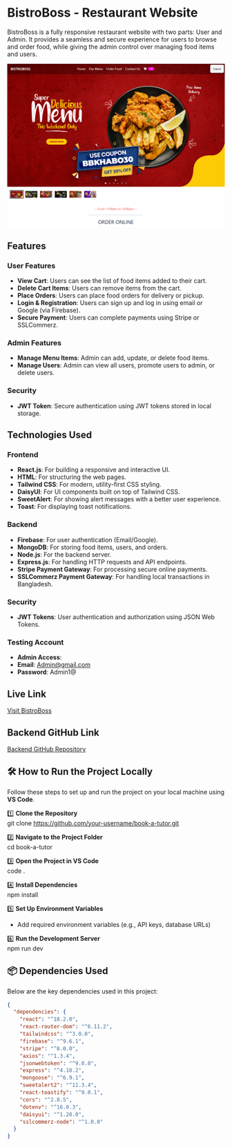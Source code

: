 # BistroBoss - Restaurant Website

BistroBoss is a fully responsive restaurant website with two parts: User and Admin. It provides a seamless and secure experience for users to browse and order food, while giving the admin control over managing food items and users.

![BistroBoss](./src/assets/home/home.png)


## Features

### User Features
- **View Cart**: Users can see the list of food items added to their cart.
- **Delete Cart Items**: Users can remove items from the cart.
- **Place Orders**: Users can place food orders for delivery or pickup.
- **Login & Registration**: Users can sign up and log in using email or Google (via Firebase).
- **Secure Payment**: Users can complete payments using Stripe or SSLCommerz.

### Admin Features
- **Manage Menu Items**: Admin can add, update, or delete food items.
- **Manage Users**: Admin can view all users, promote users to admin, or delete users.

### Security
- **JWT Token**: Secure authentication using JWT tokens stored in local storage.

## Technologies Used

### Frontend
- **React.js**: For building a responsive and interactive UI.
- **HTML**: For structuring the web pages.
- **Tailwind CSS**: For modern, utility-first CSS styling.
- **DaisyUI**: For UI components built on top of Tailwind CSS.
- **SweetAlert**: For showing alert messages with a better user experience.
- **Toast**: For displaying toast notifications.

### Backend
- **Firebase**: For user authentication (Email/Google).
- **MongoDB**: For storing food items, users, and orders.
- **Node.js**: For the backend server.
- **Express.js**: For handling HTTP requests and API endpoints.
- **Stripe Payment Gateway**: For processing secure online payments.
- **SSLCommerz Payment Gateway**: For handling local transactions in Bangladesh.

### Security
- **JWT Tokens**: User authentication and authorization using JSON Web Tokens.

### Testing Account
- **Admin Access**:
- **Email**: Admin@gmail.com
- **Password**:  Admin1@

## Live Link
[Visit BistroBoss](https://bistro-boss-86203.web.app/)

## Backend GitHub Link
[Backend GitHub Repository](https://github.com/IsmotaraDipty43/Resturant-mangment-website-Server-side)

## 🛠 How to Run the Project Locally

Follow these steps to set up and run the project on your local machine using **VS Code**.

1️⃣ **Clone the Repository**  
   git clone https://github.com/your-username/book-a-tutor.git  

2️⃣ **Navigate to the Project Folder**  
   cd book-a-tutor  

3️⃣ **Open the Project in VS Code**  
   code .  

4️⃣ **Install Dependencies**  
   npm install  

5️⃣ **Set Up Environment Variables**  
   - Add required environment variables (e.g., API keys, database URLs)  

6️⃣ **Run the Development Server**  
   npm run dev  
   
## 📦 Dependencies Used  
Below are the key dependencies used in this project:  

```json
{
  "dependencies": {
    "react": "^18.2.0",
    "react-router-dom": "^6.11.2",
    "tailwindcss": "^3.0.0",
    "firebase": "^9.6.1",
    "stripe": "^8.0.0",
    "axios": "^1.3.4",
    "jsonwebtoken": "^9.0.0",
    "express": "^4.18.2",
    "mongoose": "^6.9.1",
    "sweetalert2": "^11.3.4",
    "react-toastify": "^9.0.1",
    "cors": "^2.8.5",
    "dotenv": "^16.0.3",
    "daisyui": "^1.20.0",
    "sslcommerz-node": "^1.0.0"
  }
}



